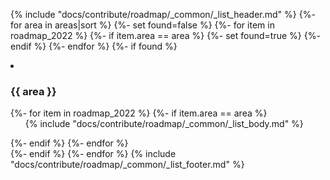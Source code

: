   {% include "docs/contribute/roadmap/_common/_list_header.md" %}
    {%- for area in areas|sort %}
    {%- set found=false %}
    {%- for item in roadmap_2022 %}
          {%- if item.area == area %}
            {%- set found=true %}
          {%- endif %}
    {%- endfor %}
    {%- if found %}
  <li class="list-areas"><h3 class="add-link">{{ area }}</h3>
    {%- for item in roadmap_2022 %}
      {%- if item.area == area %}
      <ul class="list">
        {% include "docs/contribute/roadmap/_common/_list_body.md" %}
      </ul>
      {%- endif %}
    {%- endfor %}
    </li>
    {%- endif %}
  {%- endfor %}
  {% include "docs/contribute/roadmap/_common/_list_footer.md" %}
</div>